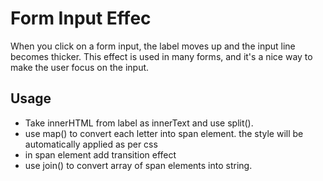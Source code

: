 # Form Input Effec
When you click on a form input, the label moves up and the input line becomes thicker. This effect is used in many forms, and it's a nice way to make the user focus on the input.

## Usage
<ul>
<li>Take innerHTML from label as innerText and use split().</li>
<li>use map() to convert each letter into span element. the style will be automatically applied as per css</li>
<li>in span element add transition effect</li>
<li>use join() to convert array of span elements into string.</li>
</ul>
